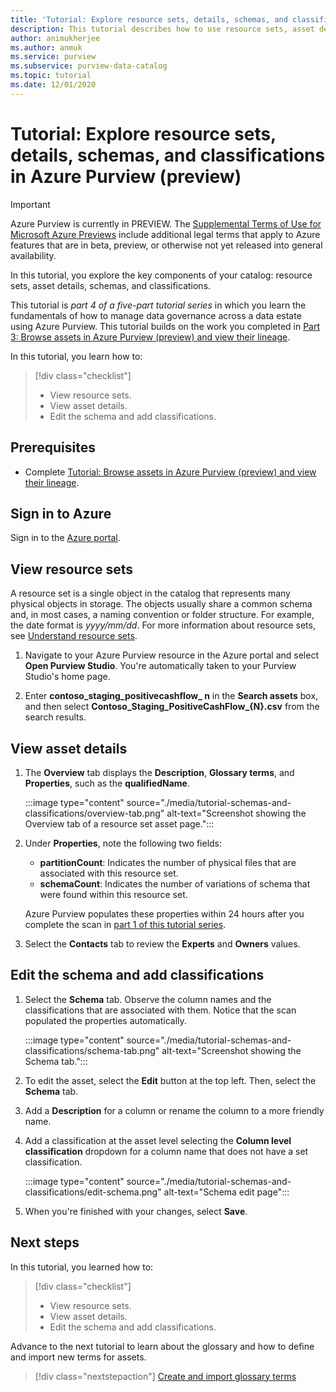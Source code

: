 ```yaml
---
title: 'Tutorial: Explore resource sets, details, schemas, and classifications in Azure Purview (preview)'
description: This tutorial describes how to use resource sets, asset details, schemas, and classifications. 
author: animukherjee
ms.author: anmuk
ms.service: purview
ms.subservice: purview-data-catalog
ms.topic: tutorial
ms.date: 12/01/2020
---
```

# Tutorial: Explore resource sets, details, schemas, and classifications in Azure Purview (preview)

> [!IMPORTANT]
> Azure Purview is currently in PREVIEW. The [Supplemental Terms of Use for Microsoft Azure Previews](https://azure.microsoft.com/support/legal/preview-supplemental-terms/) include additional legal terms that apply to Azure features that are in beta, preview, or otherwise not yet released into general availability.

In this tutorial, you explore the key components of your catalog: resource sets, asset details, schemas, and classifications.

This tutorial is *part 4 of a five-part tutorial series* in which you learn the fundamentals of how to manage data governance across a data estate using Azure Purview. This tutorial builds on the work you completed in [Part 3: Browse assets in Azure Purview (preview) and view their lineage](tutorial-browse-and-view-lineage.md).

In this tutorial, you learn how to:

> [!div class="checklist"]
>
> * View resource sets.
> * View asset details.
> * Edit the schema and add classifications.

## Prerequisites

* Complete [Tutorial:  Browse assets in Azure Purview (preview) and view their lineage](tutorial-browse-and-view-lineage.md).

## Sign in to Azure

Sign in to the [Azure portal](https://portal.azure.com).

## View resource sets

A resource set is a single object in the catalog that represents many physical objects in storage. The objects usually share a common schema and, in most cases, a naming convention or folder structure. For example, the date format is *yyyy/mm/dd*. For more information about resource sets, see [Understand resource sets](concept-resource-sets.md).

1. Navigate to your Azure Purview resource in the Azure portal and select **Open Purview Studio**. You're automatically taken to your Purview Studio's home page.

2. Enter **contoso_staging_positivecashflow_ n** in the **Search assets** box, and then select **Contoso_Staging_PositiveCashFlow_{N}.csv** from the search results.

## View asset details

1. The **Overview** tab displays the **Description**, **Glossary terms**, and **Properties**, such as the **qualifiedName**.

   :::image type="content" source="./media/tutorial-schemas-and-classifications/overview-tab.png" alt-text="Screenshot showing the Overview tab of a resource set asset page.":::

1. Under **Properties**, note the following two fields:

   * **partitionCount**: Indicates the number of physical files that are associated with this resource set.
   * **schemaCount**: Indicates the number of variations of schema that were found within this resource set.

   Azure Purview populates these properties within 24 hours after you complete the scan in [part 1 of this tutorial series](tutorial-scan-data.md).

1. Select the **Contacts** tab to review the **Experts** and **Owners** values.

## Edit the schema and add classifications

1. Select the **Schema** tab. Observe the column names and the classifications that are associated with them. Notice that the scan populated the properties automatically.

   :::image type="content" source="./media/tutorial-schemas-and-classifications/schema-tab.png" alt-text="Screenshot showing the Schema tab.":::

1. To edit the asset, select the **Edit** button at the top left. Then, select the **Schema** tab.

1. Add a **Description** for a column or rename the column to a more friendly name.

1. Add a classification at the asset level selecting the **Column level classification** dropdown for a column name that does not have a set classification.

   :::image type="content" source="./media/tutorial-schemas-and-classifications/edit-schema.png" alt-text="Schema edit page":::

1. When you're finished with your changes, select **Save**.

## Next steps

In this tutorial, you learned how to:

> [!div class="checklist"]
>
> * View resource sets.
> * View asset details.
> * Edit the schema and add classifications.

Advance to the next tutorial to learn about the glossary and how to define and import new terms for assets.

> [!div class="nextstepaction"]
> [Create and import glossary terms](tutorial-import-create-glossary-terms.md)